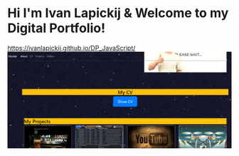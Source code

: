 # Hi I'm Ivan Lapickij & Welcome to my Digital Portfolio!
https://ivanlapickij.github.io/DP_JavaScript/
![image](https://raw.githubusercontent.com/IvanLapickij/DP_JavaScript/refs/heads/main/src/assets/images/dp1.png?token=GHSAT0AAAAAACYGNFX27DA3NDGRBFUEAU6EZYPDJTQ)
